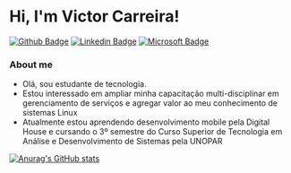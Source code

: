 # Hi, I'm Victor Carreira!


[![Github Badge](https://img.shields.io/badge/-Github-000?style=flat-square&logo=Github&logoColor=white&link=https://github.com/original-carreira)](https://github.com/original-carreira)
[![Linkedin Badge](https://img.shields.io/badge/-LinkedIn-blue?style=flat-square&logo=Linkedin&logoColor=white&link=https://www.linkedin.com/in/victor-pinheiro-carreira-9a6a36215/)](https://www.linkedin.com/in/victor-pinheiro-carreira-9a6a36215/)
[![Microsoft Badge](https://img.shields.io/badge/Microsoft_Outlook-0078D4?style=flat-square&logo=microsoft-outlook&logoColor=white&link=sg.el.carreira@hotmail.com)](sg.el.carreira@hotmail.com)

### About me
- Olá, sou estudante de tecnologia.
- Estou interessado em ampliar minha capacitação multi-disciplinar em gerenciamento de serviços e agregar valor ao meu conhecimento de sistemas Linux
- Atualmente estou aprendendo desenvolvimento mobile pela Digital House e cursando o 3º semestre do Curso Superior de Tecnologia em Análise e Desenvolvimento de Sistemas pela UNOPAR


[![Anurag's GitHub stats](https://github-readme-stats.vercel.app/api?username=original-carreira&theme=blue-green)](https://github.com/anuraghazra/github-readme-stats)


<!---
original-carreira/original-carreira is a ✨ special ✨ repository because its `README.md` (this file) appears on your GitHub profile.
You can click the Preview link to take a look at your changes.
--->
